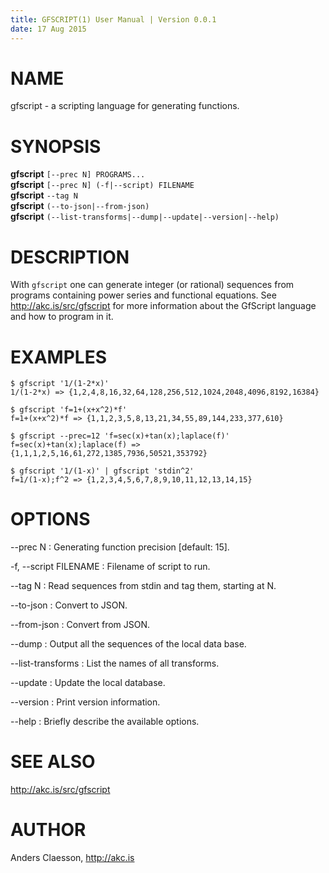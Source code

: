 ```yaml
---
title: GFSCRIPT(1) User Manual | Version 0.0.1
date: 17 Aug 2015
---
```


# NAME

gfscript - a scripting language for generating functions.

# SYNOPSIS

**gfscript** `[--prec N] PROGRAMS...`  
**gfscript** `[--prec N] (-f|--script) FILENAME`  
**gfscript** `--tag N`  
**gfscript** `(--to-json|--from-json)`  
**gfscript** `(--list-transforms|--dump|--update|--version|--help)`

# DESCRIPTION

With `gfscript` one can generate integer (or rational) sequences from
programs containing power series and functional equations. See
<http://akc.is/src/gfscript> for more information about the GfScript
language and how to program in it.

# EXAMPLES

```
$ gfscript '1/(1-2*x)'
1/(1-2*x) => {1,2,4,8,16,32,64,128,256,512,1024,2048,4096,8192,16384}

$ gfscript 'f=1+(x+x^2)*f'
f=1+(x+x^2)*f => {1,1,2,3,5,8,13,21,34,55,89,144,233,377,610}

$ gfscript --prec=12 'f=sec(x)+tan(x);laplace(f)'
f=sec(x)+tan(x);laplace(f) => {1,1,1,2,5,16,61,272,1385,7936,50521,353792}

$ gfscript '1/(1-x)' | gfscript 'stdin^2'
f=1/(1-x);f^2 => {1,2,3,4,5,6,7,8,9,10,11,12,13,14,15}
```

# OPTIONS

--prec N
:   Generating function precision [default: 15].

-f, --script FILENAME
:   Filename of script to run.

--tag N
:   Read sequences from stdin and tag them, starting at N.

--to-json
:   Convert to JSON.

--from-json
:   Convert from JSON.

--dump
:   Output all the sequences of the local data base.

--list-transforms
:   List the names of all transforms.

--update
:   Update the local database.

--version
:   Print version information.

--help
:   Briefly describe the available options.

# SEE ALSO
<http://akc.is/src/gfscript>

# AUTHOR

Anders Claesson, <http://akc.is>
